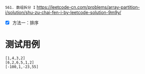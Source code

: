 
`561. 数组拆分 I` https://leetcode-cn.com/problems/array-partition-i/solution/shu-zu-chai-fen-i-by-leetcode-solution-9m9y/
- [x] 方法一：排序

# 测试用例

```
[1,4,3,2]
[6,2,6,5,1,2]
[-100,1,-23,55]
```
